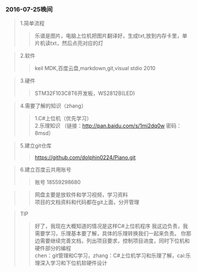 ### 2016-07-25晚间

>1.简单流程
>>乐谱是图片，电脑上位机把图片翻译好，生成txt,放到内存卡里，单片机读txt，然后点亮对应的灯

>2.软件
>>keil MDK,百度云盘,markdown,git,visual stdio 2010

>3.硬件
>>STM32F103C8T6开发板，WS2812B(LED)


>4.需要了解的知识（zhang）
>>1.C#上位机（优先学习）<br>
>>2.乐理知识
>>（链接：http://pan.baidu.com/s/1mi2dq0w 密码：8msd）

>5.建立git仓库
>>https://github.com/dolphin0224/Piano.git  

>6.建立百度云共用账号
>>账号 18559298680 

>>网盘主要是放软件和学习视频，学习资料<br>
项目的文档资料和代码都在git上面，分开管理

>TIP
>>好了，我现在大概知道的情况是这样C#上位机程序 我这边负责，我需要学习，乐理基本要了解，具体的乐理转换我们一起来负责。 你那边需要继续完善文档，列出项目要求，控制项目进度，同时下位机和硬件部分的编程<br>
>>chen：git管理和C学习，zhang：C#上位机学习和乐理了解，cai:乐理深入学习和下位机软硬件设计



